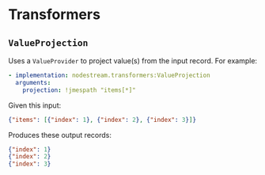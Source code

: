# Transformers

## `ValueProjection`

Uses a `ValueProvider` to project value(s) from the input record. For example:

```yaml
- implementation: nodestream.transformers:ValueProjection
  arguments:
    projection: !jmespath "items[*]"
```

Given this input:

```json
{"items": [{"index": 1}, {"index": 2}, {"index": 3}]}
```

Produces these output records:

```json
{"index": 1}
{"index": 2}
{"index": 3}
```